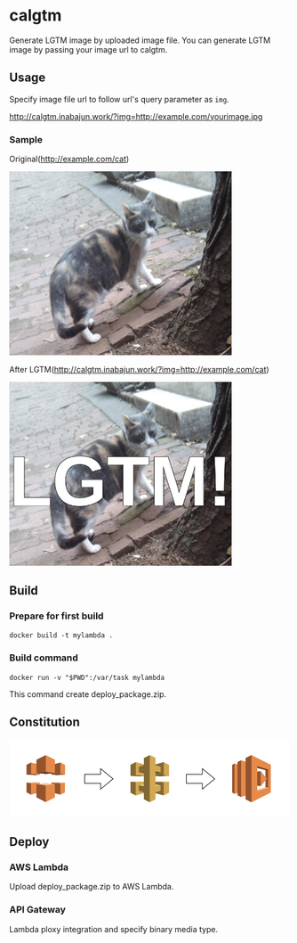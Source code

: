 # calgtm
Generate LGTM image by uploaded image file. You can generate LGTM image by passing your image url to calgtm.

## Usage

Specify image file url to follow url's query parameter as `img`.

http://calgtm.inabajun.work/?img=http://example.com/yourimage.jpg

### Sample

Original(http://example.com/cat)

<img src="./sample_before.jpg" width="400">

After LGTM(http://calgtm.inabajun.work/?img=http://example.com/cat)

<img src="./sample_after.jpg" width="400">


## Build
### Prepare for first build
```
docker build -t mylambda .
```
### Build command
```
docker run -v "$PWD":/var/task mylambda
```
This command create deploy_package.zip.

## Constitution
![](./constitution.png)

## Deploy
### AWS Lambda
Upload deploy_package.zip to AWS Lambda.

### API Gateway
Lambda ploxy integration and specify binary media type.
